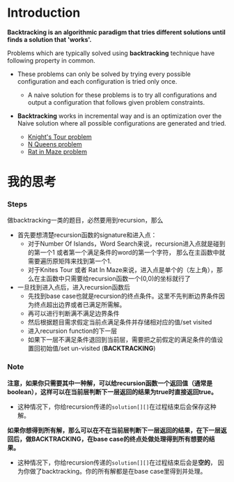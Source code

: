 # Introduction
**Backtracking is an algorithmic paradigm that tries different solutions until finds a solution that 'works'.**

Problems which are typically solved using **backtracking** technique have following property in common.

  - These problems can only be solved by trying every possible configuration and each configuration is tried only once.
    - A naive solution for these problems is to try all configurations and output a configuration that follows given problem constraints.

  - **Backtracking** works in incremental way and is an optimization over the Naive solution where all possible configurations are generated and tried.
    - [Knight's Tour problem](https://github.com/weltond/DataStructure/blob/master/LeetCode/backtracking/KnightsTour.java)
    - [N Queens problem](https://github.com/weltond/DataStructure/blob/master/LeetCode/backtracking/NQueen.java)
    - [Rat in Maze problem](https://github.com/weltond/DataStructure/blob/master/LeetCode/backtracking/RatInMaze.java)

# 我的思考
### Steps
做backtracking一类的题目，必然要用到recursion，那么
  - 首先要想清楚recursion函数的signature和进入点：
    - 对于Number Of Islands，Word Search来说，recursion进入点就是碰到的第一个1 或者第一个满足条件的word的第一个字符， 那么在主函数中就需要遍历原矩阵来找到第一个1.
    - 对于Knites Tour 或者 Rat In Maze来说，进入点是单个的（左上角），那么在主函数中只需要给recursion函数一个(0,0)的坐标就行了
  - 一旦找到进入点后，进入recursion函数后
    - 先找到base case也就是recursion的终点条件。这里不先判断边界条件因为终点超出边界或者已满足所需解。
    - 再可以进行判断满不满足边界条件
    - 然后根据题目需求假定当前点满足条件并存储相对应的值/set visited
    - 进入recursion function的下一层
    - 如果下一层不满足条件退回到当前层，需要把之前假定的满足条件的值设置回初始值/set un-visited (**BACKTRACKING**)

### Note
**注意，如果你只需要其中一种解，可以给recursion函数一个返回值（通常是boolean），这样可以在当前层判断下一层返回的结果为true时直接返回true。**
  - 这种情况下，你给recursion传递的`solution[][]`在过程结束后会保存这种解。

**如果你想得到所有解，那么可以在不在当前层判断下一层返回的结果，在下一层返回后，做BACKTRACKING，在base case的终点处做处理得到所有想要的结果。**
  - 这种情况下，你给recursion传递的`solution[][]`在过程结束后会是**空的**， 因为你做了backtracking。你的所有解都是在base case里得到并处理。
